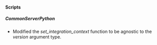 
#### Scripts
##### CommonServerPython
- Modified the *set_integration_context* function to be agnostic to the *version* argument type.

